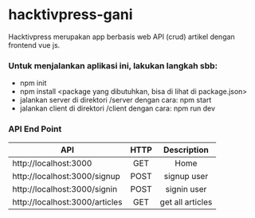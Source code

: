 # hacktivpress-gani

Hacktivpress merupakan app berbasis web API (crud) artikel dengan frontend vue js.


### Untuk menjalankan aplikasi ini, lakukan langkah sbb: 
* npm init
* npm install <package yang dibutuhkan, bisa di lihat di package.json>
* jalankan server di direktori /server dengan cara: npm start
* jalankan client di direktori /client dengan cara: npm run dev

### API End Point

| API                            |  HTTP  |                 Description     |
|--------------------------------|:------:|:-------------------------------:|
| http://localhost:3000          | GET    | Home                            |
| http://localhost:3000/signup   | POST   | signup user                     |
| http://localhost:3000/signin   | POST   | signin user                     |
| http://localhost:3000/articles | GET    | get all articles                |
